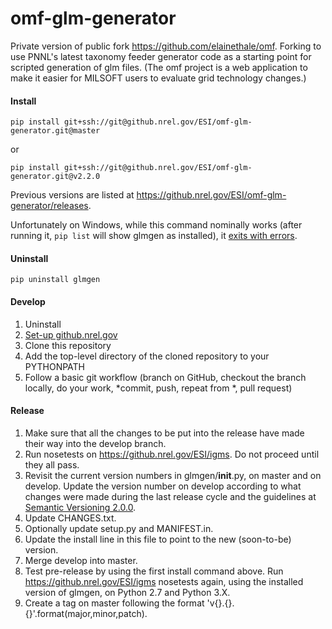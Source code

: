 # omf-glm-generator

Private version of public fork https://github.com/elainethale/omf. Forking to use PNNL's latest taxonomy feeder generator code as a starting point for scripted generation of glm files. (The omf project is a web application to make it easier for MILSOFT users to evaluate grid technology changes.)

#### Install

`pip install git+ssh://git@github.nrel.gov/ESI/omf-glm-generator.git@master`

or 

`pip install git+ssh://git@github.nrel.gov/ESI/omf-glm-generator.git@v2.2.0`

Previous versions are listed at https://github.nrel.gov/ESI/omf-glm-generator/releases.

Unfortunately on Windows, while this command nominally works (after running it, `pip list` will show glmgen as installed), it [exits with errors](http://stackoverflow.com/q/23938896/1470262).

#### Uninstall

`pip uninstall glmgen`

#### Develop

1. Uninstall
2. [Set-up github.nrel.gov](https://github.nrel.gov/ehale/git-training#prerequisites-set-up-githubnrelgov)
3. Clone this repository
4. Add the top-level directory of the cloned repository to your PYTHONPATH
5. Follow a basic git workflow (branch on GitHub, checkout the branch locally, do your work, *commit, push, repeat from *, pull request)

#### Release

1. Make sure that all the changes to be put into the release have made their way into the develop branch.
2. Run nosetests on https://github.nrel.gov/ESI/igms. Do not proceed until they all pass.
3. Revisit the current version numbers in glmgen/__init__.py, on master and on develop. Update the version number on develop according to what changes were made during the last release cycle and the guidelines at [Semantic Versioning 2.0.0](http://semver.org/).
4. Update CHANGES.txt.
5. Optionally update setup.py and MANIFEST.in.
6. Update the install line in this file to point to the new (soon-to-be) version.
7. Merge develop into master. 
8. Test pre-release by using the first install command above. Run https://github.nrel.gov/ESI/igms nosetests again, using the installed version of glmgen, on Python 2.7 and Python 3.X.
9. Create a tag on master following the format 'v{}.{}.{}'.format(major,minor,patch).

